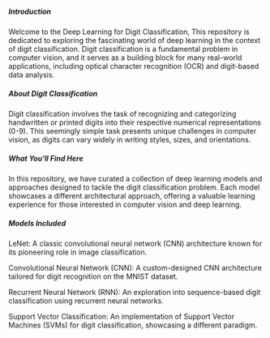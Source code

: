 ##### Introduction

Welcome to the Deep Learning for Digit Classification, This repository is dedicated to exploring the fascinating world of deep learning in the context of digit classification. Digit classification is a fundamental problem in computer vision, and it serves as a building block for many real-world applications, including optical character recognition (OCR) and digit-based data analysis.

##### About Digit Classification

Digit classification involves the task of recognizing and categorizing handwritten or printed digits into their respective numerical representations (0-9). This seemingly simple task presents unique challenges in computer vision, as digits can vary widely in writing styles, sizes, and orientations.

##### What You'll Find Here

In this repository, we have curated a collection of deep learning models and approaches designed to tackle the digit classification problem. Each model showcases a different architectural approach, offering a valuable learning experience for those interested in computer vision and deep learning.

##### Models Included

LeNet: A classic convolutional neural network (CNN) architecture known for its pioneering role in image classification.

Convolutional Neural Network (CNN): A custom-designed CNN architecture tailored for digit recognition on the MNIST dataset.

Recurrent Neural Network (RNN): An exploration into sequence-based digit classification using recurrent neural networks.

Support Vector Classification: An implementation of Support Vector Machines (SVMs) for digit classification, showcasing a different paradigm.
